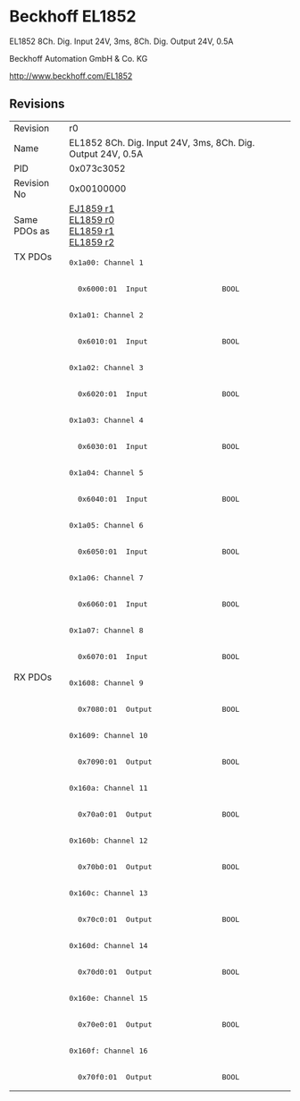 # Beckhoff EL1852

EL1852 8Ch. Dig. Input 24V, 3ms, 8Ch. Dig. Output 24V, 0.5A

Beckhoff Automation GmbH & Co. KG

http://www.beckhoff.com/EL1852

## Revisions
<table>
<tr >
<td>Revision</td>
<td><div class="foo">r0</div></td>
</tr>
<tr >
<td>Name</td>
<td><div class="foo">EL1852 8Ch. Dig. Input 24V, 3ms, 8Ch. Dig. Output 24V, 0.5A</div></td>
</tr>
<tr >
<td>PID</td>
<td><div class="foo">0x073c3052</div></td>
</tr>
<tr >
<td>Revision No</td>
<td><div class="foo">0x00100000</div></td>
</tr>
<tr >
<td>Same PDOs as</td>
<td><div class="foo"><a href="EJ1859">EJ1859 r1</a><br/><a href="EL1859">EL1859 r0</a><br/><a href="EL1859">EL1859 r1</a><br/><a href="EL1859">EL1859 r2</a></div></td>
</tr>
<tr class="txpdo pdosection">
<td rowspan=16 valign=top>TX PDOs</td>
<td><pre>0x1a00: Channel 1</pre></td>
<td></td>
</tr>
<tr class="txpdo">
<td><pre>  0x6000:01  Input                 BOOL</pre></td>
</tr>
<tr class="txpdo pdosection">
<td><pre>0x1a01: Channel 2</pre></td>
</tr>
<tr class="txpdo">
<td><pre>  0x6010:01  Input                 BOOL</pre></td>
</tr>
<tr class="txpdo pdosection">
<td><pre>0x1a02: Channel 3</pre></td>
</tr>
<tr class="txpdo">
<td><pre>  0x6020:01  Input                 BOOL</pre></td>
</tr>
<tr class="txpdo pdosection">
<td><pre>0x1a03: Channel 4</pre></td>
</tr>
<tr class="txpdo">
<td><pre>  0x6030:01  Input                 BOOL</pre></td>
</tr>
<tr class="txpdo pdosection">
<td><pre>0x1a04: Channel 5</pre></td>
</tr>
<tr class="txpdo">
<td><pre>  0x6040:01  Input                 BOOL</pre></td>
</tr>
<tr class="txpdo pdosection">
<td><pre>0x1a05: Channel 6</pre></td>
</tr>
<tr class="txpdo">
<td><pre>  0x6050:01  Input                 BOOL</pre></td>
</tr>
<tr class="txpdo pdosection">
<td><pre>0x1a06: Channel 7</pre></td>
</tr>
<tr class="txpdo">
<td><pre>  0x6060:01  Input                 BOOL</pre></td>
</tr>
<tr class="txpdo pdosection">
<td><pre>0x1a07: Channel 8</pre></td>
</tr>
<tr class="txpdo">
<td><pre>  0x6070:01  Input                 BOOL</pre></td>
</tr>
<tr class="rxpdo pdosection">
<td rowspan=16 valign=top>RX PDOs</td>
<td><pre>0x1608: Channel 9</pre></td>
<td></td>
</tr>
<tr class="rxpdo">
<td><pre>  0x7080:01  Output                BOOL</pre></td>
</tr>
<tr class="rxpdo pdosection">
<td><pre>0x1609: Channel 10</pre></td>
</tr>
<tr class="rxpdo">
<td><pre>  0x7090:01  Output                BOOL</pre></td>
</tr>
<tr class="rxpdo pdosection">
<td><pre>0x160a: Channel 11</pre></td>
</tr>
<tr class="rxpdo">
<td><pre>  0x70a0:01  Output                BOOL</pre></td>
</tr>
<tr class="rxpdo pdosection">
<td><pre>0x160b: Channel 12</pre></td>
</tr>
<tr class="rxpdo">
<td><pre>  0x70b0:01  Output                BOOL</pre></td>
</tr>
<tr class="rxpdo pdosection">
<td><pre>0x160c: Channel 13</pre></td>
</tr>
<tr class="rxpdo">
<td><pre>  0x70c0:01  Output                BOOL</pre></td>
</tr>
<tr class="rxpdo pdosection">
<td><pre>0x160d: Channel 14</pre></td>
</tr>
<tr class="rxpdo">
<td><pre>  0x70d0:01  Output                BOOL</pre></td>
</tr>
<tr class="rxpdo pdosection">
<td><pre>0x160e: Channel 15</pre></td>
</tr>
<tr class="rxpdo">
<td><pre>  0x70e0:01  Output                BOOL</pre></td>
</tr>
<tr class="rxpdo pdosection">
<td><pre>0x160f: Channel 16</pre></td>
</tr>
<tr class="rxpdo">
<td><pre>  0x70f0:01  Output                BOOL</pre></td>
</tr>
</table>
